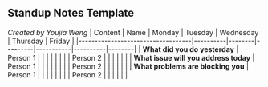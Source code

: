 

## Standup Notes Template
*Created by Youjia Weng*
| Content                        | Name     | Monday | Tuesday | Wednesday | Thursday | Friday |
|-----------------------------------|----------|--------|---------|-----------|----------|--------|
| **What did you do yesterday**         | Person 1 |        |         |           |          |        |
|                                   | Person 2 |        |         |           |          |        |
| **What issue will you address today** | Person 1 |        |         |           |          |        |
|                                   | Person 2 |        |         |           |          |        |
| **What problems are blocking you**    | Person 1 |        |         |           |          |        |
|                                   | Person 2 |        |         |           |          |        |
